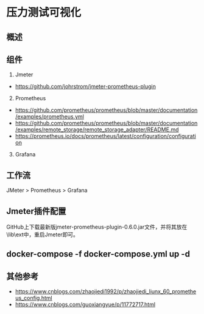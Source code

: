 # 压力测试可视化

## 概述

## 组件

1. Jmeter 
  - https://github.com/johrstrom/jmeter-prometheus-plugin
2. Prometheus
  - https://github.com/prometheus/prometheus/blob/master/documentation/examples/prometheus.yml
  - https://github.com/prometheus/prometheus/blob/master/documentation/examples/remote_storage/remote_storage_adapter/README.md
  - https://prometheus.io/docs/prometheus/latest/configuration/configuration
3. Grafana

## 工作流

JMeter > Prometheus > Grafana

## Jmeter插件配置

GitHub上下载最新版jmeter-prometheus-plugin-0.6.0.jar文件，并将其放在 \lib\ext中，重启Jmeter即可。

## docker-compose -f docker-compose.yml up -d


## 其他参考

* https://www.cnblogs.com/zhaojiedi1992/p/zhaojiedi_liunx_60_prometheus_config.html
* https://www.cnblogs.com/guoxiangyue/p/11772717.html
